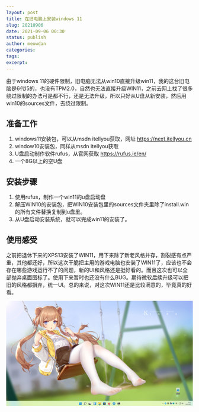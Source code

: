 ```yaml
---
layout: post
title: 在旧电脑上安装windows 11
slug: 20210906
date: 2021-09-06 00:30
status: publish
author: meowdan
categories: 
tags:
excerpt: 
---
```

由于windows 11的硬件限制，旧电脑无法从win10直接升级win11，我的这台旧电脑是6代I5的，也没有TPM2.0，自然也无法直接升级WIN11，之前去网上找了很多绕过限制的办法可是都不行，还是无法升级，所以只好从U盘从新安装，然后用win10的sources文件，去绕过限制。 
## 准备工作

 1. windows11安装包，可以从msdn itellyou获取，网址 https://next.itellyou.cn
 2. window10安装包，同样从msdn itellyou获取
 3. U盘启动制作软件rufus，从官网获取 https://rufus.ie/en/
 4. 一个8G以上的空U盘

## 安装步骤

 1. 使用rufus，制作一个win11的u盘启动盘
 2. 解压WIN10的安装包，把WIN10安装包里的sources文件夹里除了install.win的所有文件替换复制到u盘里。
 3. 从U盘启动安装系统，就可以完成win11的安装了。 

## 使用感受
之前把退休下来的XPS13安装了WIN11，用下来除了新老风格并存，割裂感有点严重，其他都还好，所以这次干脆把主用的游戏电脑也安装了WIN11了，应该也不会存在哪些游戏运行不了的问题，新的UI和风格还是挺好看的。而且这次也可以全部抛弃桌面图标了。使用下来暂时也还没有什么BUG。期待微软后续升级可以把旧的风格都摒弃，统一UI。总的来说，对这次WIN11还是比较满意的，毕竟真的好看。 

![](./src/image/2021/2021-09-06_01.png)
